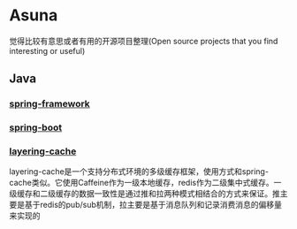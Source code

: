 # Asuna
觉得比较有意思或者有用的开源项目整理(Open source projects that you find interesting or useful)


## Java

### [spring-framework](https://github.com/spring-projects/spring-framework)


### [spring-boot](https://github.com/spring-projects/spring-boot)


### [layering-cache](https://github.com/xiaolyuh/layering-cache)
layering-cache是一个支持分布式环境的多级缓存框架，使用方式和spring-cache类似。它使用Caffeine作为一级本地缓存，redis作为二级集中式缓存。一级缓存和二级缓存的数据一致性是通过推和拉两种模式相结合的方式来保证。推主要是基于redis的pub/sub机制，拉主要是基于消息队列和记录消费消息的偏移量来实现的
